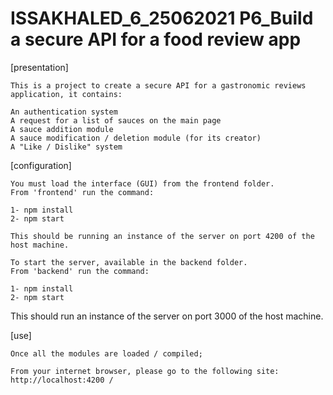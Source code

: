 # ISSAKHALED_6_25062021 P6_Build a secure API for a food review app

[presentation]

    This is a project to create a secure API for a gastronomic reviews application, it contains:

    An authentication system
    A request for a list of sauces on the main page
    A sauce addition module
    A sauce modification / deletion module (for its creator)
    A "Like / Dislike" system

[configuration]

    You must load the interface (GUI) from the frontend folder. 
    From 'frontend' run the command:
    
    1- npm install
    2- npm start

    This should be running an instance of the server on port 4200 of the host machine.

    To start the server, available in the backend folder. 
    From 'backend' run the command:

    1- npm install
    2- npm start

This should run an instance of the server on port 3000 of the host machine.



[use]

    Once all the modules are loaded / compiled;

    From your internet browser, please go to the following site: http://localhost:4200 /


